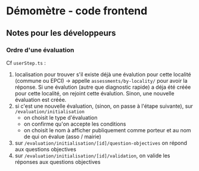 # Démomètre - code frontend

## Notes pour les développeurs

### Ordre d'une évaluation

Cf `userStep.ts` :

1. localisation pour trouver s'il existe déjà une évalution pour cette
   localité (commune ou EPCI) -> appelle `assessments/by-locality/`
   pour avoir la réponse. Si une évalution (autre que diagnostic rapide)
   a déja été créée pour cette localité, on rejoint cette évalution. Sinon,
   une nouvelle évaluation est créée.
2. si c'est une nouvelle évaluation, (sinon, on passe à l'étape suivante),
   sur `/evaluation/initialisation`
    - on choisit le type d'évaluation
    - on confirme qu'on accepte les conditions
    - on choisit le nom à afficher publiquement comme porteur et
      au nom de qui on évalue (asso / mairie)
3. sur `/evaluation/initialisation/[id]/question-objectives` on répond aux questions objectives
4. sur `/evaluation/initialisation/[id]/validation`, on valide les réponses aux questions objectives

